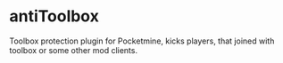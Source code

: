 # antiToolbox
Toolbox protection plugin for Pocketmine, kicks players, that joined with toolbox or some other mod clients.
